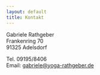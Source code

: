```yaml
---
layout: default
title: Kontakt
---
```


Gabriele Rathgeber  
Frankenring 70  
91325 Adelsdorf

Tel. 09195/8406  
Email: <gabriele@yoga-rathgeber.de>
